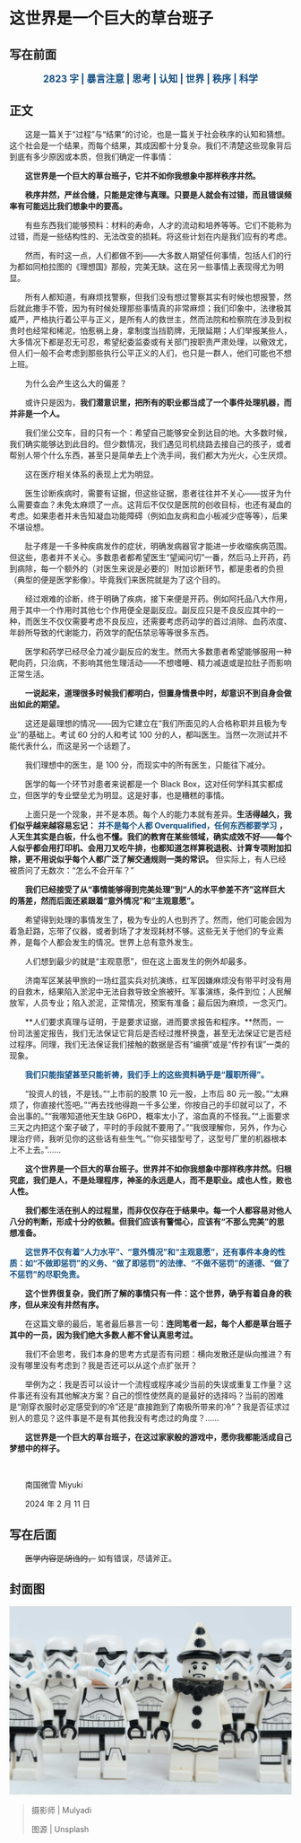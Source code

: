 # 这世界是一个巨大的草台班子

## 写在前面

<p style="color:#0f4c81; text-align:center; font-weight:bold; font-size:larger;">2823 字 | 暴言注意 | 思考 | 认知 | 世界 | 秩序 | 科学</p>

## 正文

　　这是一篇关于“过程”与“结果”的讨论，也是一篇关于社会秩序的认知和猜想。这个社会是一个结果，而每个结果，其成因都十分复杂。我们不清楚这些现象背后到底有多少原因或本质，但我们确定一件事情：

　　**这世界是一个巨大的草台班子，它并不如你我想象中那样秩序井然。**

　　**秩序井然，严丝合缝，只能是定律与真理。只要是人就会有过错，而且错误频率有可能远比我们想象中的要高。**

　　有些东西我们能够预料：材料的寿命，人才的流动和培养等等。它们不能称为过错，而是一些结构性的、无法改变的损耗。将这些计划在内是我们应有的考虑。

　　然而，有时这一点，人们都做不到——大多数人期望任何事情，包括人们的行为都如同柏拉图的《理想国》那般，完美无缺。这在另一些事情上表现得尤为明显。

　　所有人都知道，有麻烦找警察，但我们没有想过警察其实有时候也想报警，然后就此撒手不管，因为有时候处理那些事情真的非常麻烦；我们印象中，法律极其威严，严格执行着公平与正义，是所有人的救世主，然而法院和检察院在涉及到权贵时也经常和稀泥，怕惹祸上身，拿制度当挡箭牌，无限延期；人们举报某些人，大多情况下都是忍无可忍，希望纪委监委或有关部门按职责严肃处理，以儆效尤，但人们一般不会考虑到那些执行公平正义的人们，也只是一群人，他们可能也不想上班。

　　为什么会产生这么大的偏差？

　　或许只是因为，**我们潜意识里，把所有的职业都当成了一个事件处理机器，而并非是一个人。**

　　我们坐公交车，目的只有一个：希望自己能够安全到达目的地。大多数时候，我们确实能够达到此目的。但少数情况，我们遇见司机绕路去接自己的孩子，或者帮别人带个什么东西，甚至只是简单去上个洗手间，我们都大为光火，心生厌烦。

　　这在医疗相关体系的表现上尤为明显。

　　医生诊断疾病时，需要有证据，但这些证据，患者往往并不关心——拔牙为什么需要查血？未免太麻烦了一点。这背后不仅仅是医院的创收目标，也还有凝血的考虑。如果患者并未告知凝血功能障碍（例如血友病和血小板减少症等等），后果不堪设想。

　　肚子疼是一千多种疾病发作的症状，明确发病器官才能进一步收缩疾病范围。但这些，患者并不关心。多数患者都希望医生“望闻问切”一番，然后马上开药，药到病除，每一个额外的（对医生来说是必要的）附加诊断环节，都是患者的负担（典型的便是医学影像）。毕竟我们来医院就是为了这个目的。

　　经过艰难的诊断，终于明确了疾病，接下来便是开药。例如阿托品八大作用，用于其中一个作用时其他七个作用便全是副反应。副反应只是不良反应其中的一种，而医生不仅仅需要考虑不良反应，还需要考虑药动学的首过消除、血药浓度、年龄所导致的代谢能力，药效学的配伍禁忌等等很多东西。

　　医学和药学已经尽全力减少副反应的发生。然而大多数患者希望能够服用一种靶向药，只治病，不影响其他生理活动——不想嗜睡、精力减退或是拉肚子而影响正常生活。

　　**一说起来，道理很多时候我们都明白，但置身情景中时，却意识不到自身会做出如此的期望。**

　　这还是最理想的情况——因为它建立在“我们所面见的人合格称职并且极为专业”的基础上。考试 60 分的人和考试 100 分的人，都叫医生。当然一次测试并不能代表什么，而这是另一个话题了。

　　我们理想中的医生，是 100 分，而现实中的所有医生，只能往下减分。

　　医学的每一个环节对患者来说都是一个 Black Box，这对任何学科其实都成立，但医学的专业壁垒尤为明显。这是好事，也是糟糕的事情。

　　上面只是一个现象，并不是本质。每个人的能力本就有差异。**生活得越久，我们似乎越来越容易忘记：** <span style="color:#0f4c81; font-weight:bold;">并不是每个人都 Overqualified，任何东西都要学习</span> **，人天生其实是白板，什么也不懂。我们的教育在某些领域，确实成效不好——每个人似乎都会用打印机、会用刀叉吃牛排，也都知道怎样算税退税、计算专项附加扣除，更不用说似乎每个人都广泛了解交通规则一类的常识。** 但实际上，有人已经被质问了无数次：“怎么不会开车？”

　　**我们已经接受了从“事情能够得到完美处理”到“人的水平参差不齐”这样巨大的落差，然而后面还紧跟着“意外情况”和“主观意愿”。**

　　希望得到处理的事情发生了，极为专业的人也到齐了。然而，他们可能会因为着急赶路，忘带了仪器，或者到场了才发现耗材不够。这些无关于他们的专业素养，是每个人都会发生的情况。世界上总有意外发生。

　　人们想到最少的就是“主观意愿”，但在这上面发生的例外却最多。

　　济南军区某装甲旅的一场红蓝实兵对抗演练，红军因嫌麻烦没有带平时没有用的自救木，结果陷入淤泥中无法自救导致全旅被歼。军事演练，条件到位；人民解放军，人员专业；陷入淤泥，正常情况，预案有准备；最后因为麻烦，一念灭门。

　　**人们要求真理与证明，于是要求证据，进而要求报告和程序。**然而，一份司法鉴定报告，我们无法保证它背后是否经过推杯换盏，甚至无法保证它是否经过程序。同理，我们无法保证我们接触的数据是否有“编撰”或是“传抄有误”一类的现象。

　　<span style="color:#0f4c81; font-weight:bold;">我们只能指望甚至只能祈祷，我们手上的这些资料确乎是“履职所得”。</span>

　　“投资人的钱，不是钱。”“上市前的股票 10 元一股，上市后 80 元一股。”“太麻烦了，你直接代签吧。”“再去找他得跑一千多公里，你按自己的手印就可以了，不会出事的。”“我哪知道他天生缺 G6PD，概率太小了，溶血真的不怪我。”“上面要求三天之内把这个案子破了，平时的手段就不要用了。”“我很理解你，另外，作为心理治疗师，我听见你的这些话有些生气。”“你买错型号了，这型号厂里的机器根本上不上去。”……

　　**这个世界是一个巨大的草台班子。世界并不如你我想象中那样秩序井然。归根究底，我们是人，不是处理程序，神圣的永远是人，而不是职业。成也人性，败也人性。**

　　**我们都生活在别人的过程里，而非仅仅存在于结果中。每一个人都容易对他人八分的判断，形成十分的依赖。但我们应该有警惕心，应该有“不那么完美”的思想准备。**

　　<span style="color:#0f4c81; font-weight:bold;">这世界不仅有着“人力水平”、“意外情况”和“主观意愿”，还有事件本身的性质：如“不做即惩罚”的义务、“做了即惩罚”的法律、“不做不惩罚”的道德、“做了不惩罚”的尽职免责。</span>

　　**这个世界很复杂，我们所了解的事情只有一件：这个世界，确乎有着自身的秩序，但从来没有井然有序。**

　　在这篇文章的最后，笔者最后暴言一句：**连同笔者一起，每个人都是草台班子其中的一员，因为我们绝大多数人都不曾认真思考过。**

　　我们不会思考，我们本身的思考方式是否有问题：横向发散还是纵向推进？有没有哪里没有考虑到？我是否还可以从这个点扩张开？

　　举例为之：我是否可以设计一个流程或程序减少当前的失误或重复工作量？这件事还有没有其他解决方案？自己的惯性使然真的是最好的选择吗？当前的困难是“刚穿衣服时必定感受到的冷”还是“直接跑到了南极所带来的冷”？我是否征求过别人的意见？这件事是不是有其他我没有考虑过的角度？……

　　**这世界是一个巨大的草台班子，在这过家家般的游戏中，愿你我都能活成自己梦想中的样子。**

<br />

　　南国微雪 Miyuki

　　2024 年 2 月 11 日

## 写在后面

　　~~医学内容是胡诌的，~~ 如有错误，尽请斧正。

## 封面图

![](https://raw.githubusercontent.com/TinySnow/GithubImageHosting/main/blog/articles/literature/mulyadi-dDlvuSKUDZM-unsplash.jpg)

> 摄影师 | Mulyadi
>
> 图源 | Unsplash